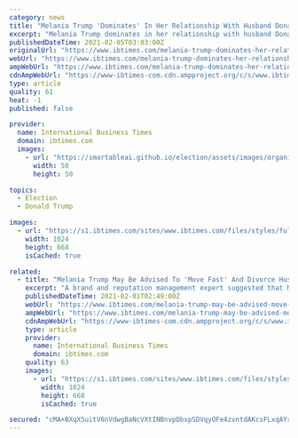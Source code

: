 ```yaml
---
category: news
title: "Melania Trump 'Dominates' In Her Relationship With Husband Donald, Couple Has Well-Established Bond"
excerpt: "Melania Trump dominates in her relationship with husband Donald Trump, and she has always been there to remind him of the rules."
publishedDateTime: 2021-02-05T03:03:00Z
originalUrl: "https://www.ibtimes.com/melania-trump-dominates-her-relationship-husband-donald-couple-has-well-established-3138149"
webUrl: "https://www.ibtimes.com/melania-trump-dominates-her-relationship-husband-donald-couple-has-well-established-3138149"
ampWebUrl: "https://www.ibtimes.com/melania-trump-dominates-her-relationship-husband-donald-couple-has-well-established-3138149?amp=1"
cdnAmpWebUrl: "https://www-ibtimes-com.cdn.ampproject.org/c/s/www.ibtimes.com/melania-trump-dominates-her-relationship-husband-donald-couple-has-well-established-3138149?amp=1"
type: article
quality: 61
heat: -1
published: false

provider:
  name: International Business Times
  domain: ibtimes.com
  images:
    - url: "https://smartableai.github.io/election/assets/images/organizations/ibtimes.com-50x50.jpg"
      width: 50
      height: 50

topics:
  - Election
  - Donald Trump

images:
  - url: "https://s1.ibtimes.com/sites/www.ibtimes.com/files/styles/full/public/2020/12/24/donald-trump-and-his-wife-melania-left-washington.jpg"
    width: 1024
    height: 668
    isCached: true

related:
  - title: "Melania Trump May Be Advised To 'Move Fast' And Divorce Husband Donald For This Reason: Report"
    excerpt: "A brand and reputation management expert suggested that Melania Trump will be told by her advisers to divorce her husband, Donald Trump, soon while he still has millions to pay out."
    publishedDateTime: 2021-02-01T02:49:00Z
    webUrl: "https://www.ibtimes.com/melania-trump-may-be-advised-move-fast-divorce-husband-donald-reason-report-3134439"
    ampWebUrl: "https://www.ibtimes.com/melania-trump-may-be-advised-move-fast-divorce-husband-donald-reason-report-3134439?amp=1"
    cdnAmpWebUrl: "https://www-ibtimes-com.cdn.ampproject.org/c/s/www.ibtimes.com/melania-trump-may-be-advised-move-fast-divorce-husband-donald-reason-report-3134439?amp=1"
    type: article
    provider:
      name: International Business Times
      domain: ibtimes.com
    quality: 63
    images:
      - url: "https://s1.ibtimes.com/sites/www.ibtimes.com/files/styles/full/public/2020/12/24/donald-trump-and-his-wife-melania-left-washington.jpg"
        width: 1024
        height: 668
        isCached: true

secured: "cMA+BXqX5uitV6nVdwgBaNcVXtINBnvpDbxpSDVqyOFe4zvntdAKcsFLxqAYrgVdLHDZi5hVMC7XUskwIIaRvW3ErkcVek4BxoR5EdXZ8Z8+n7gkhdXA1fXyowYliADqjdHsRnb32haLki5rJ5EhNIW1BWMYoZTdPJ9PLrLSC80ipxY10tYmZv24iAOmX6QlZUi3l6QgpH9yD2kLvo0mTHIi4DZNebvRHAZoxuR8unVDrfWyCdEpcVqiN7FIhpMibYWDZJ+hUV0qXhWfOZrg/2ndAZyzS7TTNKASmWC0xIBvW6as4IcURoBdRoL50lT70WZ7oqqMjSES9+PVfyIW+sgR8YYwbapqWrQh6CY+jkg=;4J5CbLgXLU2BKgTqaGoqrA=="
---
```


